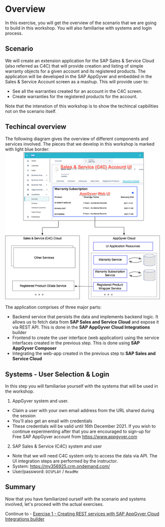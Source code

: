# Overview

In this exercise, you will get the overview of the scenario that we are going to build in this workshop. You will also familiarise with systems and login process.

## Scenario

We will create an extension application for the SAP Sales & Service Cloud (also referred as C4C) that will provide creation and listing of simple warranty objects for a given account and its registered products. The application will be developed in the SAP AppGyver and embedded in the Sales & Service Account screen as a mashup. This will provide user to:
- See all the warranties created for an account in the C4C screen.
- Create warranties for the registered products for the account.

Note that the intenstion of this workshop is to show the techincal capbilities not on the scenario itself. 
## Techincal overview

The following diagram gives the overview of different components and services involved. The pieces that we develop in this workshop is marked with light blue border:
<br>![](/exercises/ex0/images/00_01_Overview.png)
 
The application comprises of three major parts:
- Backend service that persists the data and implements backend logic. It allows us to fetch data from **SAP Sales and Service Cloud** and expose it via REST API. This is done in the **SAP AppGyver Cloud Integrations** builder
- Frontend to create the user interface (web application) using the service interfaces created in the previous step. This is done using **SAP AppGyver Composer**
- Integrating the web-app created in the previous step to **SAP Sales and Service Cloud**

## Systems - User Selection & Login

In this step you will familiarise yourself with the systems that will be used in the workshop.

1.	AppGyver system and user.
  - Claim a user with your own email address from the URL shared during the session
  - You'll also get an email with credentials
  - These credentials will be valid until 16th December 2021.  If you wish to continue experimenting after that you are encouraged to sign-up for Free SAP AppGyver account from https://www.appgyver.com

2.	SAP Sales & Service (C4C) system and user
  - Note that we will need C4C system only to access the data via API. The UI integration steps are performed by the instructor.
  - System: https://my356925.crm.ondemand.com/
  - User/password: `DISPLAY` / `ReadMe`

## Summary

Now that you have familiarized ourself with the scenario and systems involved, let's proceed with the actual exercises.

Continue to - [Exercise 1 - Creating REST services with SAP AppGyver Cloud Integrations builder](../ex1/README.md)
